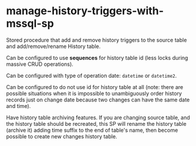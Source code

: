 # manage-history-triggers-with-mssql-sp
Stored procedure that add and remove history triggers to the source table and add/remove/rename History table.

Can be configured to use **sequences** for history table id (less locks during massive CRUD operations).

Can be configured with type of operation date: `datetime` or `datetime2`.

Can be configured to do not use id for history table at all (note: there are possible situations when it is impossible to unambiguously order history records just on change date because two changes can have the same date and time).

Have history table archiving features. If you are changing source table, and the history table should be recreated, this SP will rename the history table (archive it) adding time suffix to the end of table's name, then become possible to create new changes history table.
